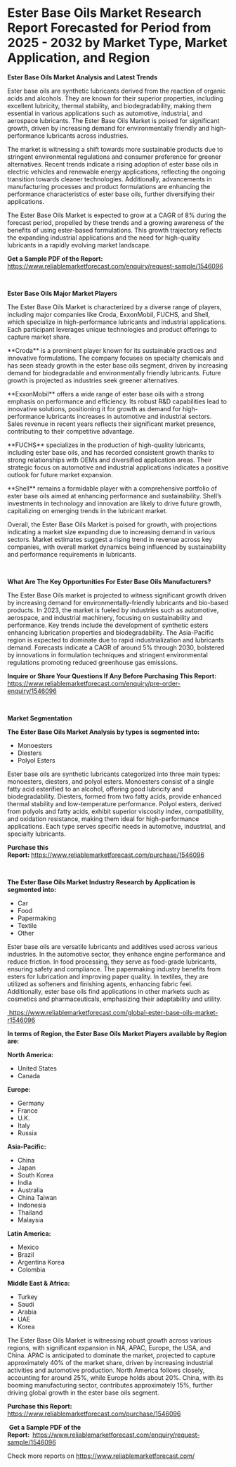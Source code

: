 <p><h1>Ester Base Oils Market Research Report Forecasted for Period from 2025 -  2032 by Market Type, Market Application, and Region</h1></p><p><strong>Ester Base Oils Market Analysis and Latest Trends</strong></p>
<p><p>Ester base oils are synthetic lubricants derived from the reaction of organic acids and alcohols. They are known for their superior properties, including excellent lubricity, thermal stability, and biodegradability, making them essential in various applications such as automotive, industrial, and aerospace lubricants. The Ester Base Oils Market is poised for significant growth, driven by increasing demand for environmentally friendly and high-performance lubricants across industries.</p><p>The market is witnessing a shift towards more sustainable products due to stringent environmental regulations and consumer preference for greener alternatives. Recent trends indicate a rising adoption of ester base oils in electric vehicles and renewable energy applications, reflecting the ongoing transition towards cleaner technologies. Additionally, advancements in manufacturing processes and product formulations are enhancing the performance characteristics of ester base oils, further diversifying their applications.</p><p>The Ester Base Oils Market is expected to grow at a CAGR of 8% during the forecast period, propelled by these trends and a growing awareness of the benefits of using ester-based formulations. This growth trajectory reflects the expanding industrial applications and the need for high-quality lubricants in a rapidly evolving market landscape.</p></p>
<p><strong>Get a Sample PDF of the Report:&nbsp;</strong> <a href="https://www.reliablemarketforecast.com/enquiry/request-sample/1546096?utm_campaign=2274&utm_medium=2&utm_source=Github&utm_content=ia&utm_term=01022025&utm_id=ester-base-oils">https://www.reliablemarketforecast.com/enquiry/request-sample/1546096</a></p>
<p>&nbsp;</p>
<p><strong>Ester Base Oils Major Market Players</strong></p>
<p><p>The Ester Base Oils Market is characterized by a diverse range of players, including major companies like Croda, ExxonMobil, FUCHS, and Shell, which specialize in high-performance lubricants and industrial applications. Each participant leverages unique technologies and product offerings to capture market share.</p><p>**Croda** is a prominent player known for its sustainable practices and innovative formulations. The company focuses on specialty chemicals and has seen steady growth in the ester base oils segment, driven by increasing demand for biodegradable and environmentally friendly lubricants. Future growth is projected as industries seek greener alternatives.</p><p>**ExxonMobil** offers a wide range of ester base oils with a strong emphasis on performance and efficiency. Its robust R&D capabilities lead to innovative solutions, positioning it for growth as demand for high-performance lubricants increases in automotive and industrial sectors. Sales revenue in recent years reflects their significant market presence, contributing to their competitive advantage.</p><p>**FUCHS** specializes in the production of high-quality lubricants, including ester base oils, and has recorded consistent growth thanks to strong relationships with OEMs and diversified application areas. Their strategic focus on automotive and industrial applications indicates a positive outlook for future market expansion.</p><p>**Shell** remains a formidable player with a comprehensive portfolio of ester base oils aimed at enhancing performance and sustainability. Shell’s investments in technology and innovation are likely to drive future growth, capitalizing on emerging trends in the lubricant market.</p><p>Overall, the Ester Base Oils Market is poised for growth, with projections indicating a market size expanding due to increasing demand in various sectors. Market estimates suggest a rising trend in revenue across key companies, with overall market dynamics being influenced by sustainability and performance requirements in lubricants.</p></p>
<p>&nbsp;</p>
<p><strong>What Are The Key Opportunities For Ester Base Oils Manufacturers?</strong></p>
<p><p>The Ester Base Oils market is projected to witness significant growth driven by increasing demand for environmentally-friendly lubricants and bio-based products. In 2023, the market is fueled by industries such as automotive, aerospace, and industrial machinery, focusing on sustainability and performance. Key trends include the development of synthetic esters enhancing lubrication properties and biodegradability. The Asia-Pacific region is expected to dominate due to rapid industrialization and lubricants demand. Forecasts indicate a CAGR of around 5% through 2030, bolstered by innovations in formulation techniques and stringent environmental regulations promoting reduced greenhouse gas emissions.</p></p>
<p><strong>Inquire or Share Your Questions If Any Before Purchasing This Report:</strong> <a href="https://www.reliablemarketforecast.com/enquiry/pre-order-enquiry/1546096?utm_campaign=2274&utm_medium=2&utm_source=Github&utm_content=ia&utm_term=01022025&utm_id=ester-base-oils">https://www.reliablemarketforecast.com/enquiry/pre-order-enquiry/1546096</a></p>
<p>&nbsp;</p>
<p><strong>Market Segmentation</strong></p>
<p><strong>The Ester Base Oils Market Analysis by types is segmented into:</strong></p>
<p><ul><li>Monoesters</li><li>Diesters</li><li>Polyol Esters</li></ul></p>
<p><p>Ester base oils are synthetic lubricants categorized into three main types: monoesters, diesters, and polyol esters. Monoesters consist of a single fatty acid esterified to an alcohol, offering good lubricity and biodegradability. Diesters, formed from two fatty acids, provide enhanced thermal stability and low-temperature performance. Polyol esters, derived from polyols and fatty acids, exhibit superior viscosity index, compatibility, and oxidation resistance, making them ideal for high-performance applications. Each type serves specific needs in automotive, industrial, and specialty lubricants.</p></p>
<p><strong>Purchase this Report:&nbsp;</strong><a href="https://www.reliablemarketforecast.com/purchase/1546096?utm_campaign=2274&utm_medium=2&utm_source=Github&utm_content=ia&utm_term=01022025&utm_id=ester-base-oils">https://www.reliablemarketforecast.com/purchase/1546096</a></p>
<p>&nbsp;</p>
<p><strong>The Ester Base Oils Market Industry Research by Application is segmented into:</strong></p>
<p><ul><li>Car</li><li>Food</li><li>Papermaking</li><li>Textile</li><li>Other</li></ul></p>
<p><p>Ester base oils are versatile lubricants and additives used across various industries. In the automotive sector, they enhance engine performance and reduce friction. In food processing, they serve as food-grade lubricants, ensuring safety and compliance. The papermaking industry benefits from esters for lubrication and improving paper quality. In textiles, they are utilized as softeners and finishing agents, enhancing fabric feel. Additionally, ester base oils find applications in other markets such as cosmetics and pharmaceuticals, emphasizing their adaptability and utility.</p></p>
<p><a href="https://www.reliablemarketforecast.com/global-ester-base-oils-market-r1546096?utm_campaign=2274&utm_medium=2&utm_source=Github&utm_content=ia&utm_term=01022025&utm_id=ester-base-oils">&nbsp;https://www.reliablemarketforecast.com/global-ester-base-oils-market-r1546096</a></p>
<p><strong>In terms of Region, the Ester Base Oils Market Players available by Region are:</strong></p>
<p>
    <p> <strong> North America: </strong>
        <ul>
            <li>United States</li>
            <li>Canada</li>
        </ul>
        </p> 
    <p> <strong> Europe: </strong>
        <ul>
            <li>Germany</li>
            <li>France</li>
            <li>U.K.</li>
            <li>Italy</li>
            <li>Russia</li>
        </ul>
        </p> 
    <p> <strong> Asia-Pacific: </strong>
        <ul>
            <li>China</li>
            <li>Japan</li>
            <li>South Korea</li>
            <li>India</li>
            <li>Australia</li>
            <li>China Taiwan</li>
            <li>Indonesia</li>
            <li>Thailand</li>
            <li>Malaysia</li>
        </ul>
        </p> 
    <p> <strong> Latin America: </strong>
        <ul>
            <li>Mexico</li>
            <li>Brazil</li>
            <li>Argentina Korea</li>
            <li>Colombia</li>
        </ul>
        </p> 
    <p> <strong> Middle East & Africa: </strong>
        <ul>
            <li>Turkey</li>
            <li>Saudi</li>
            <li>Arabia</li>
            <li>UAE</li>
            <li>Korea</li>
        </ul>
    </p>
    </p>
<p><p>The Ester Base Oils Market is witnessing robust growth across various regions, with significant expansion in NA, APAC, Europe, the USA, and China. APAC is anticipated to dominate the market, projected to capture approximately 40% of the market share, driven by increasing industrial activities and automotive production. North America follows closely, accounting for around 25%, while Europe holds about 20%. China, with its booming manufacturing sector, contributes approximately 15%, further driving global growth in the ester base oils segment.</p></p>
<p><strong>Purchase this Report: </strong><a href="https://www.reliablemarketforecast.com/purchase/1546096?utm_campaign=2274&utm_medium=2&utm_source=Github&utm_content=ia&utm_term=01022025&utm_id=ester-base-oils">https://www.reliablemarketforecast.com/purchase/1546096</a></p>
<p>&nbsp;<strong>Get a Sample PDF of the Report:&nbsp;&nbsp;</strong><a href="https://www.reliablemarketforecast.com/enquiry/request-sample/1546096?utm_campaign=2274&utm_medium=2&utm_source=Github&utm_content=ia&utm_term=01022025&utm_id=ester-base-oils">https://www.reliablemarketforecast.com/enquiry/request-sample/1546096</a></p>
<p><strong></strong></p>
<p>Check more reports on <a href="https://www.reliablemarketforecast.com/?utm_campaign=2274&utm_medium=2&utm_source=Github&utm_content=ia&utm_term=01022025&utm_id=ester-base-oils">https://www.reliablemarketforecast.com/</a></p>